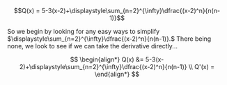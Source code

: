 $$Q(x) = 5-3(x-2)+\displaystyle\sum_{n=2}^{\infty}\dfrac{(x-2)^n}{n(n-1)}$$

So we begin by looking for any easy ways to simplify $\displaystyle\sum_{n=2}^{\infty}\dfrac{(x-2)^n}{n(n-1)}.$ There being none, we look to see if we can take the derivative directly...

$$
\begin{align*}
Q(x) &= 5-3(x-2)+\displaystyle\sum_{n=2}^{\infty}\dfrac{(x-2)^n}{n(n-1)} \\
Q'(x) = 
\end{align*}
$$